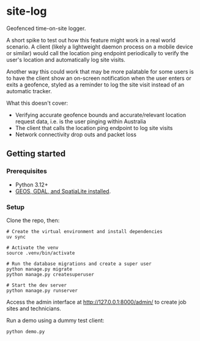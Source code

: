 # site-log

Geofenced time-on-site logger.

A short spike to test out how this feature might work in a real world scenario. A client (likely a lightweight daemon process on a mobile device or similar) would call the location ping endpoint periodically to verify the user's location and automatically log site visits.

Another way this could work that may be more palatable for some users is to have the client show an on-screen notification when the user enters or exits a geofence, styled as a reminder to log the site visit instead of an automatic tracker.

What this doesn't cover:
* Verifying accurate geofence bounds and accurate/relevant location request data, i.e. is the user pinging within Australia
* The client that calls the location ping endpoint to log site visits
* Network connectivity drop outs and packet loss

## Getting started

### Prerequisites

* Python 3.12+
* [GEOS, GDAL, and SpatiaLite installed](https://docs.djangoproject.com/en/5.2/ref/contrib/gis/tutorial/#setting-up).

### Setup

Clone the repo, then:

```shell
# Create the virtual environment and install dependencies
uv sync

# Activate the venv
source .venv/bin/activate

# Run the database migrations and create a super user
python manage.py migrate
python manage.py createsuperuser

# Start the dev server
python manage.py runserver
```

Access the admin interface at http://127.0.0.1:8000/admin/ to create job sites and technicians.

Run a demo using a dummy test client:
```shell
python demo.py
```
